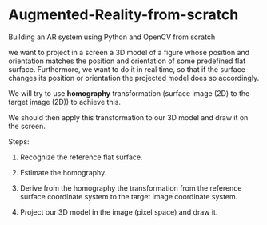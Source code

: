 # Augmented-Reality-from-scratch
Building an AR system using Python and OpenCV from scratch

we want to project in a screen a 3D model of a figure whose position and orientation matches the position and orientation of some predefined flat surface. Furthermore, we want to do it in real time, so that if the surface changes its position or orientation the projected model does so accordingly.

We will try to use **homography** transformation (surface image (2D) to the target image (2D)) to achieve this.

We should then apply this transformation to our 3D model and draw it on the screen.

Steps:

1. Recognize the reference flat surface.

2. Estimate the homography.

3. Derive from the homography the transformation from the reference surface coordinate system to the target image coordinate system.

4. Project our 3D model in the image (pixel space) and draw it.